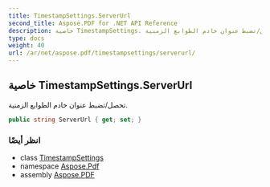 ```yaml
---
title: TimestampSettings.ServerUrl
second_title: Aspose.PDF for .NET API Reference
description: خاصية TimestampSettings. تحصل/تضبط عنوان خادم الطوابع الزمنية
type: docs
weight: 40
url: /ar/net/aspose.pdf/timestampsettings/serverurl/
---
```

## خاصية TimestampSettings.ServerUrl

تحصل/تضبط عنوان خادم الطوابع الزمنية.

```csharp
public string ServerUrl { get; set; }
```

### انظر أيضًا

* class [TimestampSettings](../)
* namespace [Aspose.Pdf](../../../aspose.pdf/)
* assembly [Aspose.PDF](../../../)
